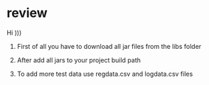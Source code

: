 review
======

Hi )))

1) First of all you have to download all jar files from the libs folder

2) After add all jars to your project build path

3) To add more test data use regdata.csv and logdata.csv files
